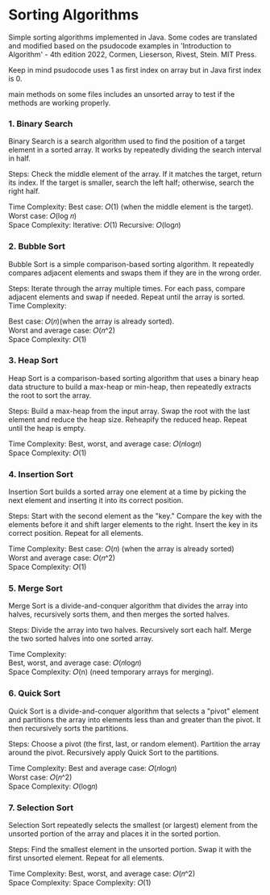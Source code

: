 # Sorting Algorithms

Simple sorting algorithms implemented in Java. Some codes are translated and modified based on the psudocode examples
in 'Introduction to Algorithm' - 4th edition 2022, Cormen, Lieserson, Rivest, Stein. MIT Press.

Keep in mind psudocode uses 1 as first index on array but in Java first index is 0.

main methods on some files includes an unsorted array to test if the methods are working properly.


### 1. Binary Search
Binary Search is a search algorithm used to find the position of a target element in a sorted array. It works by repeatedly dividing the search interval in half.

Steps:
Check the middle element of the array.
If it matches the target, return its index.
If the target is smaller, search the left half; otherwise, search the right half.<br/>

Time Complexity:
Best case: 𝑂(1) (when the middle element is the target).<br/>
Worst case: 𝑂(log 𝑛)<br/>
Space Complexity:
 Iterative: 𝑂(1)
 Recursive: 𝑂(log𝑛)


### 2. Bubble Sort
Bubble Sort is a simple comparison-based sorting algorithm. It repeatedly compares adjacent elements and swaps them if they are in the wrong order.

Steps:
Iterate through the array multiple times.
For each pass, compare adjacent elements and swap if needed.
Repeat until the array is sorted.<br/>
Time Complexity:

Best case: 𝑂(𝑛)(when the array is already sorted).<br/>
Worst and average case: 𝑂(𝑛^2)<br/>
Space Complexity: 𝑂(1)


### 3. Heap Sort
Heap Sort is a comparison-based sorting algorithm that uses a binary heap data structure to build a max-heap or min-heap, then repeatedly extracts the root to sort the array.

Steps:
Build a max-heap from the input array.
Swap the root with the last element and reduce the heap size.
Reheapify the reduced heap.
Repeat until the heap is empty.<br/>

Time Complexity:
Best, worst, and average case: 𝑂(𝑛log𝑛)<br/>
Space Complexity: 𝑂(1)


### 4. Insertion Sort
Insertion Sort builds a sorted array one element at a time by picking the next element and inserting it into its correct position.

Steps:
Start with the second element as the "key."
Compare the key with the elements before it and shift larger elements to the right.
Insert the key in its correct position.
Repeat for all elements.

Time Complexity:
Best case: 𝑂(𝑛) (when the array is already sorted)<br/>
Worst and average case: 𝑂(𝑛^2)<br/>
Space Complexity: 𝑂(1)

### 5. Merge Sort
Merge Sort is a divide-and-conquer algorithm that divides the array into halves, recursively sorts them, and then merges the sorted halves.

Steps:
Divide the array into two halves.
Recursively sort each half.
Merge the two sorted halves into one sorted array.<br/>

Time Complexity:<br/>
Best, worst, and average case: 𝑂(𝑛log𝑛)<br/>
Space Complexity: 𝑂(n) (need temporary arrays for merging).

### 6. Quick Sort
Quick Sort is a divide-and-conquer algorithm that selects a "pivot" element and partitions the array into elements less than and greater than the pivot. It then recursively sorts the partitions.

Steps:
Choose a pivot (the first, last, or random element).
Partition the array around the pivot.
Recursively apply Quick Sort to the partitions.<br/>

Time Complexity:
Best and average case: 𝑂(𝑛log𝑛) <br/>
Worst case:  𝑂(𝑛^2)<br/>
Space Complexity: 𝑂(log𝑛)


### 7. Selection Sort
Selection Sort repeatedly selects the smallest (or largest) element from the unsorted portion of the array and places it in the sorted portion.

Steps:
Find the smallest element in the unsorted portion.
Swap it with the first unsorted element.
Repeat for all elements.<br/>

Time Complexity:
Best, worst, and average case:  𝑂(𝑛^2)<br/>
Space Complexity: Space Complexity: 𝑂(1)


